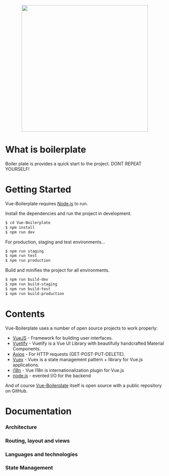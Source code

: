 <p align="center">
<img width="400" src="https://user-images.githubusercontent.com/50195250/104227965-3998bb80-545b-11eb-9f7b-e62d55454bec.png">
</p>

# What is boilerplate
Boiler plate is provides a quick start to the project. DONT REPEAT YOURSELF!

# Getting Started
Vue-Boilerplate requires [Node.js](https://nodejs.org/) to run.

Install the dependencies and run the project in development.
```sh
$ cd Vue-Boilerplate
$ npm install
$ npm run dev
```
For production, staging and test environments...
```sh
$ npm run staging
$ npm run test
$ npm run production
```
Build and minifies the project for all environments.
```sh
$ npm run build-dev
$ npm run build-staging
$ npm run build-test
$ npm run build-production
```
# Contents

Vue-Boilerplate uses a number of open source projects to work properly:

* [VueJS](https://vuejs.org/) - Framework for building user interfaces.
* [Vuetify](https://vuetifyjs.com/) - Vuetify is a Vue UI Library with beautifully handcrafted Material Components.
* [Axios](https://github.com/imcvampire/vue-axios) - For HTTP requests (GET-POST-PUT-DELETE).
* [Vuex](https://vuex.vuejs.org/) - Vuex is a state management pattern + library for Vue.js applications.
* [i18n](https://kazupon.github.io/vue-i18n/) - Vue I18n is internationalization plugin for Vue.js
* [node.js](https://nodejs.org/en/) - evented I/O for the backend

And of course [Vue-Boilerplate](https://github.com/AtakanCSKNDR/Vue-Boilerplate/) itself is open source with a public repository
on GitHub.

# Documentation
### Architecture
### Routing, layout and views
### Languages and technologies
### State Management
